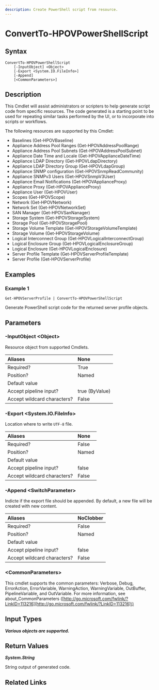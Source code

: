 ```yaml
---
description: Create PowerShell script from resource.
---
```


# ConvertTo-HPOVPowerShellScript

## Syntax

```text
ConvertTo-HPOVPowerShellScript
    [-InputObject] <Object>
    [-Export <System.IO.FileInfo>]
    [-Append]
    [<CommonParameters>]
```

## Description

This Cmdlet will assist administrators or scripters to help generate script code from specific resources. The code generated is a starting point to be used for repeating similar tasks performed by the UI, or to incorporate into scripts or workflows.

The following resources are supported by this Cmdlet:

* Baselines \(Get-HPOVBaseline\)
* Appliance Address Pool Ranges \(Get-HPOVAddressPoolRange\)
* Appliance Address Pool Subnets \(Get-HPOVAddressPoolSubnet\)
* Appliance Date Time and Locale \(Get-HPOVApplianceDateTime\)
* Appliance LDAP Directory \(Get-HPOVLdapDirectory\)
* Appliance LDAP Directory Group \(Get-HPOVLdapGroup\)
* Appliance SNMP configuration \(Get-HPOVSnmpReadCommunity\)
* Appliance SNMPv3 Users \(Get-HPOVSnmpV3User\)
* Appliance Email Notifications \(Get-HPOVApplianceProxy\)
* Appliance Proxy \(Get-HPOVApplianceProxy\)
* Appliance User \(Get-HPOVUser\)
* Scopes \(Get-HPOVScope\)
* Network \(Get-HPOVNetwork\)
* Network Set \(Get-HPOVNetworkSet\)
* SAN Manager \(Get-HPOVSanNanager\)
* Storage System \(Get-HPOVStorageSystem\)
* Storage Pool \(Get-HPOVStoragePool\)
* Storage Volume Template \(Get-HPOVStorageVolumeTemplate\)
* Storage Volume \(Get-HPOVStorageVolume\)
* Logical Interconnect Group \(Get-HPOVLogicalInterconnectGroup\)
* Logical Enclosure Group \(Get-HPOVLogicalEnclosureGroup\)
* Logical Enclosure \(Get-HPOVLogicalEnclosure\)
* Server Profile Template \(Get-HPOVServerProfileTemplate\)
* Server Profile \(Get-HPOVServerProfile\)

## Examples

### Example 1

```text
Get-HPOVServerProfile | ConvertTo-HPOVPowerShellScript
```

Generate PowerShell script code for the returned server profile objects.

## Parameters

### -InputObject &lt;Object&gt;

Resource object from supported Cmdlets.

| Aliases | None |
| :--- | :--- |
| Required? | True |
| Position? | Named |
| Default value |  |
| Accept pipeline input? | true \(ByValue\) |
| Accept wildcard characters? | False |

### -Export &lt;System.IO.FileInfo&gt;

Location where to write `UTF-8` file.

| Aliases | None |
| :--- | :--- |
| Required? | False |
| Position? | Named |
| Default value |  |
| Accept pipeline input? | false |
| Accept wildcard characters? | False |

### -Append &lt;SwitchParameter&gt;

Indicte if the export file should be appended. By default, a new file will be created with new content.

| Aliases | NoClobber |
| :--- | :--- |
| Required? | False |
| Position? | Named |
| Default value |  |
| Accept pipeline input? | false |
| Accept wildcard characters? | False |

### &lt;CommonParameters&gt;

This cmdlet supports the common parameters: Verbose, Debug, ErrorAction, ErrorVariable, WarningAction, WarningVariable, OutBuffer, PipelineVariable, and OutVariable. For more information, see about\_CommonParameters \([http://go.microsoft.com/fwlink/?LinkID=113216](http://go.microsoft.com/fwlink/?LinkID=113216)\)

## Input Types

_**Various objects are supported.**_

## Return Values

_**System.String**_

String output of generated code.

## Related Links


